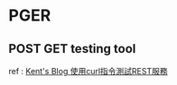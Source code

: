 # PGER
## POST GET testing tool

ref : [Kent's Blog 使用curl指令測試REST服務](http://blog.kent-chiu.com/2013/08/14/testing-rest-with-curl-command.html#%E9%9C%80%E5%85%88%E8%AA%8D%E8%AD%89%E6%88%96%E7%99%BB%E5%85%A5%E6%89%8D%E8%83%BD%E4%BD%BF%E7%94%A8%E7%9A%84service)
